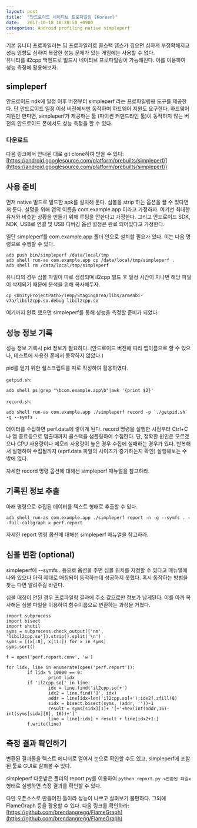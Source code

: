 ```yaml
---
layout: post
title:  "안드로이드 네이티브 프로파일링 (Korean)"
date:   2017-10-18 18:20:50 +0900
categories: Android profiling native simpleperf
---
```


기본 유니티 프로파일러는 딥 프로파일러로 콜스택 뎁스가 깊으면 심하게 부정확해지고 성능 영향도 심하여 복잡한 성능 문제가 있는 게임에는 사용할 수 없다.  
유니티를 il2cpp 백엔드로 빌드시 네이티브 프로파일링이 가능해진다. 이를 이용하여 성능 측정에 활용해보자.

## simpleperf
안드로이드 ndk에 일정 이후 버전부터 simpleperf 라는 프로파일링용 도구를 제공한다. 단 안드로이드 일정 이상 버전에서만 동작하며 하드웨어 지원도 요구한다. 하드웨어 지원만 한다면, simpleperf가 제공하는 툴 (파이썬 커맨드라인 툴)이 동작하지 않는 버전의 안드로이드 폰에서도 성능 측정을 할 수 있다.

### 다운로드
다음 링크에서 안내된 대로 git clone하여 받을 수 있다: [https://android.googlesource.com/platform/prebuilts/simpleperf/](https://android.googlesource.com/platform/prebuilts/simpleperf/)

## 사용 준비
먼저 native 빌드로 빌드한 apk를 설치해 둔다. 심볼을 strip 하는 옵션을 끌 수 있다면 꺼 둔다. 설명을 위해 앱의 이름을 com.example.app 이라고 가정하자. 여기선 최대한 유저와 비슷한 상황을 만들기 위해 루팅을 안한다고 가정한다. 그리고 안드로이드 SDK, NDK, USB로 연결 및 USB 디버깅 옵션 설정은 완료 되어있다고 가정한다.

일단 simpleperf를 com.example.app 폴더 안으로 설치할 필요가 있다. 이는 다음 명령으로 수행할 수 있다.

    adb push bin/simpleperf /data/local/tmp
    adb shell run-as com.example.app cp /data/local/tmp/simpleperf .
    adb shell rm /data/local/tmp/simpleperf

유니티의 경우 심볼 파일이 따로 생성되며 il2cpp 빌드 후 일정 시간이 지나면 해당 파일이 삭제되기 때문에 분석을 위해 복사해두자.

    cp <UnityProjectPath>/Temp/StagingArea/libs/armeabi-v7a/libil2cpp.so.debug libil2cpp.so

여기까지 완료 했으면 simpleperf를 통해 성능을 측정할 준비가 되었다.

## 성능 정보 기록

성능 정보 기록시 pid 정보가 필요하다. (안드로이드 버전에 따라 앱이름으로 할 수 있으나, 테스트에 사용한 폰에서 동작하지 않았다.)

pid를 얻기 위한 쉘스크립트를 따로 작성하여 활용하였다.

`getpid.sh`:

	adb shell ps|grep "\bcom.example.app\b"|awk '{print $2}'

`record.sh`:

	adb shell run-as com.example.app ./simpleperf record -p `./getpid.sh` -g --symfs .

데이터를 수집하면 perf.data에 쌓이게 된다. record 명령을 실행한 시점부터 Ctrl+C나 앱 종료등으로 멈출때까지 콜스택을 샘플링하여 수집한다. 단, 정확한 원인은 모르겠으나 CPU 사용량이나 메모리 사용량이 높은 경우 수집에 실패하는 경우가 있다. 반복해서 실행하여 수집될까지 (eprf.data 파일의 사이즈가 증가하는지 확인) 실행해보는 수 밖에 없다.

자세한 record 명령 옵션에 대해선 simpleperf 매뉴얼을 참고하라.

## 기록된 정보 추출

아래 명령으로 수집된 데이터를 텍스트 형태로 추출할 수 있다.

	adb shell run-as com.example.app ./simpleperf report -n -g --symfs . --full-callgraph > perf.report

자세한 report 명령 옵션에 대해선 simpleperf 매뉴얼을 참고하라.

## 심볼 변환 (optional)

simpleperf에 --symfs . 등으로 옵션을 주면 심볼 위치를 지정할 수 있다고 매뉴얼에 나와 있으나 아직 제대로 매칭되어 동작하는데 성공하지 못했다. 혹시 동작하는 방법을 찾는 다면 알려주길 바란다.

심볼 매칭이 안된 경우 프로파일링 결과에 주소 값으로만 정보가 남게된다. 이를 아까 복사해둔 심볼 파일을 이용하여 함수이름으로 변환하는 과정을 거쳤다.

	import subprocess
	import bisect
	import shutil
	syms = subprocess.check_output(['nm', 'libil2cpp.so']).strip().split('\n')
	syms = [(x[:8], x[11:]) for x in syms]
	syms.sort()

	f = open('perf.report.conv', 'w')

	for lidx, line in enumerate(open('perf.report')):
			if lidx % 10000 == 0:
					print lidx
			if 'il2cpp.so[' in line:
					idx = line.find('il2cpp.so[+')
					idx2 = line.find(']', idx)
					addr = line[idx+len('il2cpp.so[+'):idx2].zfill(8)
					sidx = bisect.bisect(syms, (addr, ''))-1
					result = syms[sidx][1]+ '[+'+hex(int(addr,16)-int(syms[sidx][0], 16))+']'
					line = line[:idx] + result + line[idx2+1:]
			f.write(line)

## 측정 결과 확인하기

변환된 결과물을 텍스트 에디터로 열어서 눈으로 확인할 수도 있고, simpleperf에 포함된 툴로 GUI로 살펴볼 수 있다.

simpleperf 다운받은 폴더의 report.py를 이용하여 `python report.py <변환된 파일>` 형태로 실행하면 측정 결과를 확인할 수 있다.

다만 오픈소스로 만들어진 툴이라 성능이 나쁘고 살펴보기 불편하다. 그외에 FlameGraph 등을 활용할 수 있다. 다음 링크를 확인하라: [https://github.com/brendangregg/FlameGraph](https://github.com/brendangregg/FlameGraph)
